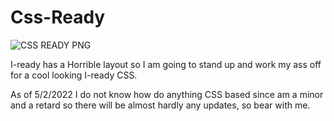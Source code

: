 # Css-Ready
![CSS READY PNG](https://user-images.githubusercontent.com/98564062/166342261-cf5f0f23-e835-4dc0-8b22-1231dba5c78a.png)


I-ready has a Horrible layout so I am going to stand up and work my ass off for a cool looking I-ready CSS. 

As of 5/2/2022 I do not know how do anything CSS based since am a minor and a retard so there will be almost hardly any updates, so bear with me.

